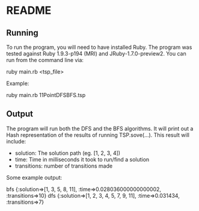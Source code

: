 # README

## Running
To run the program, you will need to have installed Ruby. The program was
tested against Ruby 1.9.3-p194 (MRI) and JRuby-1.7.0-preview2. You can run
from the command line via:

  ruby main.rb <tsp_file>

Example:

  ruby main.rb 11PointDFSBFS.tsp


## Output
The program will run both the DFS and the BFS algorithms. It will print out a
Hash representation of the results of running TSP.sove(...). This result will
include:

+ solution:    The solution path (eg. [1, 2, 3, 4])
+ time:        Time in milliseconds it took to run/find a solution
+ transitions: number of transitions made

Some example output:

  bfs
  {:solution=>[1, 3, 5, 8, 11], :time=>0.028036000000000002, :transitions=>10}
  dfs
  {:solution=>[1, 2, 3, 4, 5, 7, 9, 11], :time=>0.031434, :transitions=>7}
